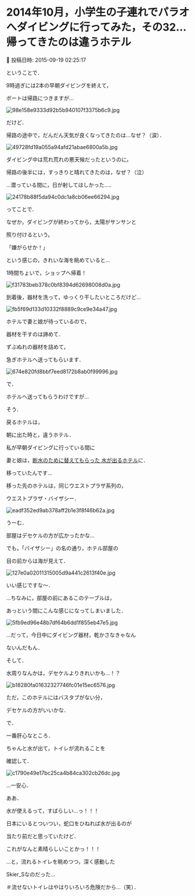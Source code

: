 # 2014年10月，小学生の子連れでパラオへダイビングに行ってみた，その32…帰ってきたのは違うホテル

📅 投稿日時: 2015-09-19 02:25:17

ということで．


9時過ぎには2本の早朝ダイビングを終えて，


ボートは帰路につきますが…




![98e158e9333d92b5b940107f3375b6c9.jpg](images/98e158e9333d92b5b940107f3375b6c9.jpg)







だけど．


帰路の途中で，だんだん天気が良くなってきたのは…なぜ？（涙）．




![49728fd19a055a94afd21abae6800a5b.jpg](images/49728fd19a055a94afd21abae6800a5b.jpg)




ダイビング中は荒れ荒れの悪天候だったというのに，


帰路の後半には，すっきりと晴れてきたのは，なぜ？（泣）


…潜っている間に，日が射してほしかった…．




![24178b88f5da94c0dc1a8cb06ee66294.jpg](images/24178b88f5da94c0dc1a8cb06ee66294.jpg)




ってことで．


なぜか，ダイビングが終わってから，太陽がサンサンと


照り付けるという，


「嫌がらせか！」


という感じの，きれいな海を眺めていると…





1時間ちょいで，ショップへ帰着！




![f31783beb378c0bf8394d62698008d0a.jpg](images/f31783beb378c0bf8394d62698008d0a.jpg)







到着後，器材を洗って，ゆっくり干したいところだけど…




![fb5f69d133d10332f8889c9ce9e34a47.jpg](images/fb5f69d133d10332f8889c9ce9e34a47.jpg)




ホテルで妻と娘が待っているので，


器材を干すのは諦めて．


ずぶぬれの器材を詰めて，


急ぎホテルへ送ってもらいます．




![674e820fd8bbf7eed8172b8ab0f99996.jpg](images/674e820fd8bbf7eed8172b8ab0f99996.jpg)







で．


ホテルへ送ってもらうわけですが…


そう．


戻るホテルは，


朝に出た時と，違うホテル．





私が早朝ダイビングに行っている間に


妻と娘は，[断水のために替えてもらった
水が出るホテル](e81dc4847d4fc287f2913941219f1ad85.md)に．


移っていたんです…





移った先のホテルは，同じウエストプラザ系列の，


ウエストプラザ・バイザシー．




![eadf352ed9ab378aff2b1e3f8f46b62a.jpg](images/eadf352ed9ab378aff2b1e3f8f46b62a.jpg)




うーむ．


部屋はデセケルの方が広かったかな…





でも，「バイザシー」の名の通り，ホテル部屋の


目の前からは海が見えて．




![127e0a02011315005d9a441c2613f40e.jpg](images/127e0a02011315005d9a441c2613f40e.jpg)




いい感じですな～．





…ちなみに，部屋の前にあるこのテーブルは，


あっという間にこんな感じになってしまいました．




![5fb9ed96e48b7df64b6dd1f855eb47e5.jpg](images/5fb9ed96e48b7df64b6dd1f855eb47e5.jpg)




…だって，今日中にダイビング器材，乾かさなきゃなん


ないんだもん．





そして．


水周りなんかは，デセケルよりきれいかも…！？




![b18280fa01632327746fc01e15ec6576.jpg](images/b18280fa01632327746fc01e15ec6576.jpg)




ただ，このホテルにはバスタブがない分，


デセケルの方がいいかな．





で．


一番肝心なところ．


ちゃんと水が出て，トイレが流れることを


確認して．




![c1790e49e17bc25ca4b84ca302cb26dc.jpg](images/c1790e49e17bc25ca4b84ca302cb26dc.jpg)




…一安心．





ああ．


水が使えるって，すばらしい…っ！！！





日本にいるとついつい，蛇口をひねれば水が出るのが


当たり前だと思っていたけど．





これがなんと素晴らしいことかっ！！！


…と，流れるトイレを眺めつつ，深く感動した


Skier_Sなのだった…





＃流せないトイレはやはりいろいろ危険だから…（笑）．
